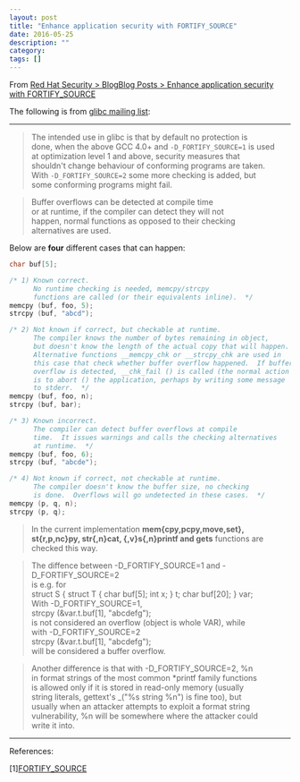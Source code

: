 ```yaml
---
layout: post
title: "Enhance application security with FORTIFY_SOURCE"
date: 2016-05-25
description: ""
category: 
tags: []
---
```


From [Red Hat Security > BlogBlog Posts > Enhance application security with FORTIFY_SOURCE ](https://access.redhat.com/blogs/766093/posts/1976213)

The following is from [glibc mailing list](https://gcc.gnu.org/ml/gcc-patches/2004-09/msg02055.html):

------------------------------------------------------------

> The intended use in glibc is that by default no protection is    
> done, when the above GCC 4.0+ and `-D_FORTIFY_SOURCE=1` is used    
> at optimization level 1 and above, security measures that    
> shouldn't change behaviour of conforming programs are taken.    
> With `-D_FORTIFY_SOURCE=2` some more checking is added, but    
> some conforming programs might fail.    

> Buffer overflows can be detected at compile time    
> or at runtime, if the compiler can detect they will not    
> happen, normal functions as opposed to their checking    
> alternatives are used.    

Below are **four** different cases that can happen:

```c
char buf[5];

/* 1) Known correct.
      No runtime checking is needed, memcpy/strcpy
      functions are called (or their equivalents inline).  */
memcpy (buf, foo, 5);
strcpy (buf, "abcd");

/* 2) Not known if correct, but checkable at runtime.
      The compiler knows the number of bytes remaining in object,
      but doesn't know the length of the actual copy that will happen.
      Alternative functions __memcpy_chk or __strcpy_chk are used in
      this case that check whether buffer overflow happened.  If buffer
      overflow is detected, __chk_fail () is called (the normal action
      is to abort () the application, perhaps by writing some message
      to stderr.  */
memcpy (buf, foo, n);
strcpy (buf, bar);

/* 3) Known incorrect.
      The compiler can detect buffer overflows at compile
      time.  It issues warnings and calls the checking alternatives
      at runtime.  */
memcpy (buf, foo, 6);
strcpy (buf, "abcde");

/* 4) Not known if correct, not checkable at runtime.
      The compiler doesn't know the buffer size, no checking
      is done.  Overflows will go undetected in these cases.  */
memcpy (p, q, n);
strcpy (p, q);
```

> In the current implementation **mem{cpy,pcpy,move,set},**
> **st{r,p,nc}py, str{,n}cat, {,v}s{,n}printf and gets** functions
> are checked this way.

> The diffence between -D_FORTIFY_SOURCE=1 and -D_FORTIFY_SOURCE=2    
> is e.g. for    
> struct S { struct T { char buf[5]; int x; } t; char buf[20]; } var;    
> With -D_FORTIFY_SOURCE=1,    
> strcpy (&var.t.buf[1], "abcdefg");    
> is not considered an overflow (object is whole VAR), while    
> with -D_FORTIFY_SOURCE=2    
> strcpy (&var.t.buf[1], "abcdefg");    
> will be considered a buffer overflow.    

> Another difference is that with -D_FORTIFY_SOURCE=2, %n    
> in format strings of the most common *printf family functions    
> is allowed only if it is stored in read-only memory (usually    
> string literals, gettext's _("%s string %n") is fine too), but    
> usually when an attacker attempts to exploit a format string    
> vulnerability, %n will be somewhere where the attacker could    
> write it into.    

----------------------------------------------------------------

References:

[1][FORTIFY_SOURCE](https://idea.popcount.org/2013-08-15-fortify_source/)
